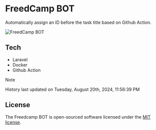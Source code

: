 # FreedCamp BOT

Automatically assign an ID before the task title based on Github Action.

![FreedCamp BOT](https://repository-images.githubusercontent.com/737932867/7d34798b-2680-471c-b089-a78a718d3d6a)

## Tech

- Laravel
- Docker
- Github Action

> [!NOTE]  
> History last updated on Tuesday, August 20th, 2024, 11:56:39 PM

## License

The Freedcamp BOT is open-sourced software licensed under the [MIT license](https://opensource.org/licenses/MIT).
